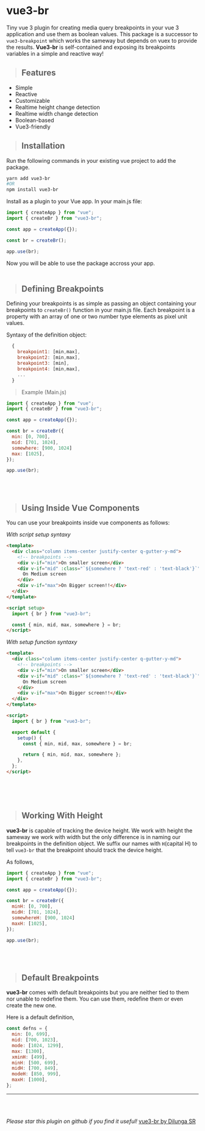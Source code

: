 # vue3-br

Tiny vue 3 plugin for creating media query breakpoints in your vue 3 application and use them as boolean values. This package is a successor to `vue3-breakpoint` which works the sameway but depends on vuex to provide the results. **Vue3-br** is self-contained and exposing its breakpoints variables in a simple and reactive way!

> ## Features

- Simple
- Reactive
- Customizable
- Realtime height change detection
- Realtime width change detection
- Boolean-based
- Vue3-friendly

> ## Installation

Run the following commands in your existing vue project to add the package.

```sh
yarn add vue3-br
#OR
npm install vue3-br
```

Install as a plugin to your Vue app. In your main.js file:

```js
import { createApp } from "vue";
import { createBr } from "vue3-br";

const app = createApp({});

const br = createBr();

app.use(br);
```

Now you will be able to use the package accross your app.
<br>
<br>

> ## Defining Breakpoints

Defining your breakpoints is as simple as passing an object containing your breakpoints to `createBr()` function in your main.js file. Each breakpoint is a property with an array of one or two number type elements as pixel unit values.

Syntaxy of the definition object:

```js
  {
    breakpoint1: [min,max],
    breakpoint2: [min,max],
    breakpoint3: [min],
    breakpoint4: [min,max],
    ...
  }
```

> Example (Main.js)

```js
import { createApp } from "vue";
import { createBr } from "vue3-br";

const app = createApp({});

const br = createBr({
  min: [0, 700],
  mid: [701, 1024],
  somewhere: [900, 1024]
  max: [1025],
});

app.use(br);
```

<br>
<br>

> ## Using Inside Vue Components

You can use your breakpoints inside vue components as follows:

_With script setup syntaxy_

```html
<template>
  <div class="column items-center justify-center q-gutter-y-md">
    <!-- breakpoints -->
    <div v-if="min">On smaller screen</div>
    <div v-if="mid" :class="`${somewhere ? 'text-red' : 'text-black'}`">
      On Medium screen
    </div>
    <div v-if="max">On Bigger screen!!</div>
  </div>
</template>

<script setup>
  import { br } from "vue3-br";

  const { min, mid, max, somewhere } = br;
</script>
```

_With setup function syntaxy_

```html
<template>
  <div class="column items-center justify-center q-gutter-y-md">
    <!-- breakpoints -->
    <div v-if="min">On smaller screen</div>
    <div v-if="mid" :class="`${somewhere ? 'text-red' : 'text-black'}`">
      On Medium screen
    </div>
    <div v-if="max">On Bigger screen!!</div>
  </div>
</template>

<script>
  import { br } from "vue3-br";

  export default {
    setup() {
      const { min, mid, max, somewhere } = br;

      return { min, mid, max, somewhere };
    },
  };
</script>
```

<br>
<br>
<br>

> ## Working With Height

**vue3-br** is capable of tracking the device height. We work with height the sameway we work with width but the only difference is in naming our breakpoints in the definition object. We suffix our names with `H`(capital H) to tell `vue3-br` that the breakpoint should track the device height.

As follows,

```js
import { createApp } from "vue";
import { createBr } from "vue3-br";

const app = createApp({});

const br = createBr({
  minH: [0, 700],
  midH: [701, 1024],
  somewhereH: [900, 1024]
  maxH: [1025],
});

app.use(br);
```

<br>
<br>

> ## Default Breakpoints

**vue3-br** comes with default breakpoints but you are neither tied to them nor unable to redefine them. You can use them, redefine them or even create the new one.

Here is a default definition,

```js
const defns = {
  min: [0, 699],
  mid: [700, 1023],
  mode: [1024, 1299],
  max: [1300],
  xminH: [499],
  minH: [500, 699],
  midH: [700, 849],
  modeH: [850, 999],
  maxH: [1000],
};
```

---

<br/>
<br/>

_Please star this plugin on github if you find it useful!_
<a href="https://github.com/dilungasr/vue3-br">vue3-br by Dilunga SR</a>

